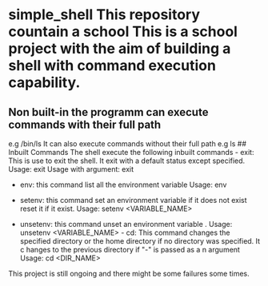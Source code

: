 # simple_shell                                                                                              This repository countain a school                     This is a school project with the aim of building a shell with command execution capability.                
## Non built-in                                       the programm can execute commands with their full path
 e.g /bin/ls
It can also execute commands without their full path e.g ls                                                                                                       ## Inbuilt Commands
                                                      The shell execute the following inbuilt commands                                                            - exit: This is use to exit the shell. It exit with a
default status except specified.
Usage: exit
Usage with argument: exit <status>

- env: this command list all the environment variable Usage: env

- setenv: this command set an environment variable if
it does not exist reset it if it exist.               Usage: setenv <VARIABLE_NAME> <value>

- unsetenv: this command unset an environment variable
.                                                     Usage: unsetenv <VARIABLE_NAME>                                                                             - cd: This command changes the specified directory or
the home directory if no directory was specified. It c
hanges to the previous directory if "-" is passed as a
n argument
Usage: cd <DIR_NAME>                                  

This project is still ongoing and there might be some
failures some times.
